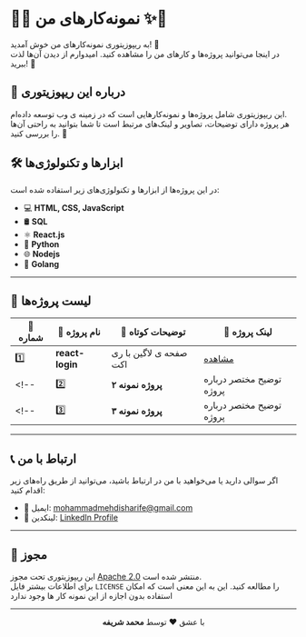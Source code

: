 # 🎨✨ نمونه‌کارهای من ✨🎨

به ریپوزیتوری نمونه‌کارهای من خوش آمدید! 👋  
در اینجا می‌توانید پروژه‌ها و کارهای من را مشاهده کنید. امیدوارم از دیدن آن‌ها لذت ببرید! 🚀

## 📂 درباره این ریپوزیتوری

این ریپوزیتوری شامل پروژه‌ها و نمونه‌کارهایی است که در زمینه‌ ی وب توسعه داده‌ام.  
هر پروژه دارای توضیحات، تصاویر و لینک‌های مرتبط است تا شما بتوانید به راحتی آن‌ها را بررسی کنید. 🌟

## 🛠️ ابزارها و تکنولوژی‌ها

در این پروژه‌ها از ابزارها و تکنولوژی‌های زیر استفاده شده است:

- 💻 **HTML, CSS, JavaScript**
- 🛢️ **SQL** 
- ⚛️ **React.js**
- 🐍 **Python**
- 🌐 **Nodejs**
- 🚀 **Golang**
---

## 📜 لیست پروژه‌ها

| 🔢 شماره | 📌 نام پروژه       | 📂 توضیحات کوتاه         | 🔗 لینک پروژه |
|----------|--------------------|--------------------------|---------------|
| 1️⃣      | **react-login** |صفحه ی لاگین با ری اکت| [مشاهده](#)  |
<!-- | 2️⃣      | **پروژه نمونه ۲** | توضیح مختصر درباره پروژه | [مشاهده](#)  | -->
<!-- | 3️⃣      | **پروژه نمونه ۳** | توضیح مختصر درباره پروژه | [مشاهده](#)  | -->

---

## 📞 ارتباط با من

اگر سوالی دارید یا می‌خواهید با من در ارتباط باشید، می‌توانید از طریق راه‌های زیر اقدام کنید:

- 📧 ایمیل: [mohammadmehdisharife@gmail.com](mailto:mohammadmehdisharife@gmail.com)
- 💼 لینکدین: [LinkedIn Profile](https://www.linkedin.com/in/mohammad-mehdi-sharife)
---

## 📝 مجوز

این ریپوزیتوری تحت مجوز [Apache 2.0](LICENSE) منتشر شده است.  
برای اطلاعات بیشتر فایل `LICENSE` را مطالعه کنید. این به این معنی است که امکان استفاده بدون اجازه از این نمونه کار ها وجود ندارد

---

<p align="center">با عشق ❤️ توسط <strong>محمد شریفه</strong></p>

